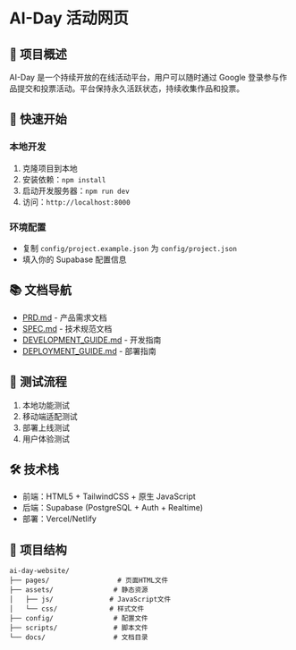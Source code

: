 # AI-Day 活动网页

## 🎯 项目概述
AI-Day 是一个持续开放的在线活动平台，用户可以随时通过 Google 登录参与作品提交和投票活动。平台保持永久活跃状态，持续收集作品和投票。

## 🚀 快速开始

### 本地开发
1. 克隆项目到本地
2. 安装依赖：`npm install`
3. 启动开发服务器：`npm run dev`
4. 访问：`http://localhost:8000`

### 环境配置
- 复制 `config/project.example.json` 为 `config/project.json`
- 填入你的 Supabase 配置信息

## 📚 文档导航
- [PRD.md](./docs/PRD.md) - 产品需求文档
- [SPEC.md](./docs/SPEC.md) - 技术规范文档
- [DEVELOPMENT_GUIDE.md](./docs/DEVELOPMENT_GUIDE.md) - 开发指南
- [DEPLOYMENT_GUIDE.md](./docs/DEPLOYMENT_GUIDE.md) - 部署指南

## 🧪 测试流程
1. 本地功能测试
2. 移动端适配测试
3. 部署上线测试
4. 用户体验测试

## 🛠️ 技术栈
- 前端：HTML5 + TailwindCSS + 原生 JavaScript
- 后端：Supabase (PostgreSQL + Auth + Realtime)
- 部署：Vercel/Netlify

## 📁 项目结构
```
ai-day-website/
├── pages/                 # 页面HTML文件
├── assets/               # 静态资源
│   ├── js/              # JavaScript文件
│   └── css/             # 样式文件
├── config/               # 配置文件
├── scripts/              # 脚本文件
└── docs/                 # 文档目录
```
